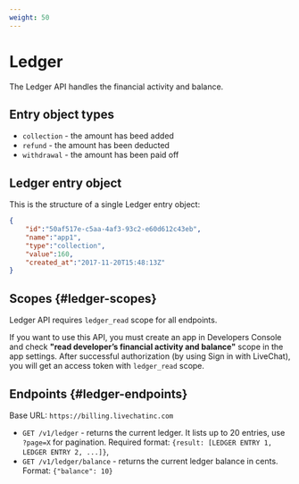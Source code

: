 ```yaml
---
weight: 50
---
```


# Ledger

The Ledger API handles the financial activity and balance.

## Entry object types

* `collection` - the amount has beed added
* `refund` - the amount has been deducted
* `withdrawal` - the amount has been paid off

## Ledger entry object

This is the structure of a single Ledger entry object:

```json
{
	"id":"50af517e-c5aa-4af3-93c2-e60d612c43eb",
	"name":"app1",
	"type":"collection",
	"value":160,
	"created_at":"2017-11-20T15:48:13Z"
}
```

## Scopes {#ledger-scopes}

Ledger API requires `ledger_read` scope for all endpoints.

If you want to use this API, you must create an app in Developers Console and check **"read developer’s financial activity and balance"** scope in the app settings. After successful authorization (by using Sign in with LiveChat), you will get an access token with `ledger_read` scope.

## Endpoints {#ledger-endpoints}

Base URL: `https://billing.livechatinc.com`

* `GET /v1/ledger` - returns the current ledger. It lists up to 20 entries, use `?page=X` for pagination. Required format: `{result: [LEDGER ENTRY 1, LEDGER ENTRY 2, ...]}`,
* `GET /v1/ledger/balance` - returns the current ledger balance in cents. Format: `{"balance": 10}`
